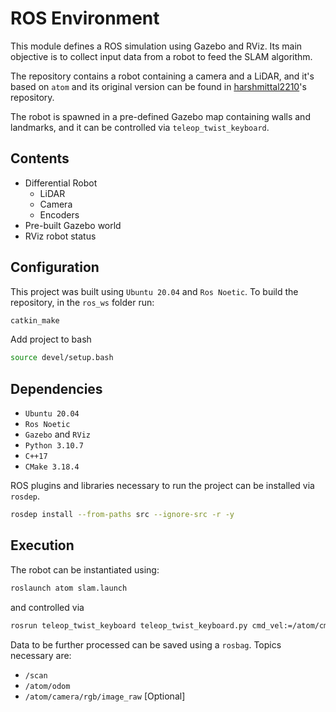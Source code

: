 # ROS Environment

This module defines a ROS simulation using Gazebo and RViz. Its main objective is to collect
input data from a robot to feed the SLAM algorithm.

The repository contains a robot containing a camera and a LiDAR, and it's based on `atom` 
and its original version can be found in 
[harshmittal2210](https://github.com/harshmittal2210/Robotics_ws)'s repository.

The robot is spawned in a pre-defined Gazebo map containing walls and landmarks, and it
can be controlled via `teleop_twist_keyboard`.

## Contents

- Differential Robot
  - LiDAR
  - Camera
  - Encoders
- Pre-built Gazebo world
- RViz robot status

## Configuration

This project was built using `Ubuntu 20.04` and `Ros Noetic`.
To build the repository, in the `ros_ws` folder run:

```bash
catkin_make
```

Add project to bash

```bash
source devel/setup.bash
```

## Dependencies

- `Ubuntu 20.04`
- `Ros Noetic`
- `Gazebo` and `RViz`
- `Python 3.10.7`
- `C++17`
- `CMake 3.18.4`

ROS plugins and libraries necessary to run the project can be installed via `rosdep`.

```bash
rosdep install --from-paths src --ignore-src -r -y
```

## Execution

The robot can be instantiated using:

```bash
roslaunch atom slam.launch
```

and controlled via

```bash
rosrun teleop_twist_keyboard teleop_twist_keyboard.py cmd_vel:=/atom/cmd_vel
```

Data to be further processed can be saved using a `rosbag`. Topics necessary are:

- `/scan`
- `/atom/odom`
- `/atom/camera/rgb/image_raw` [Optional]